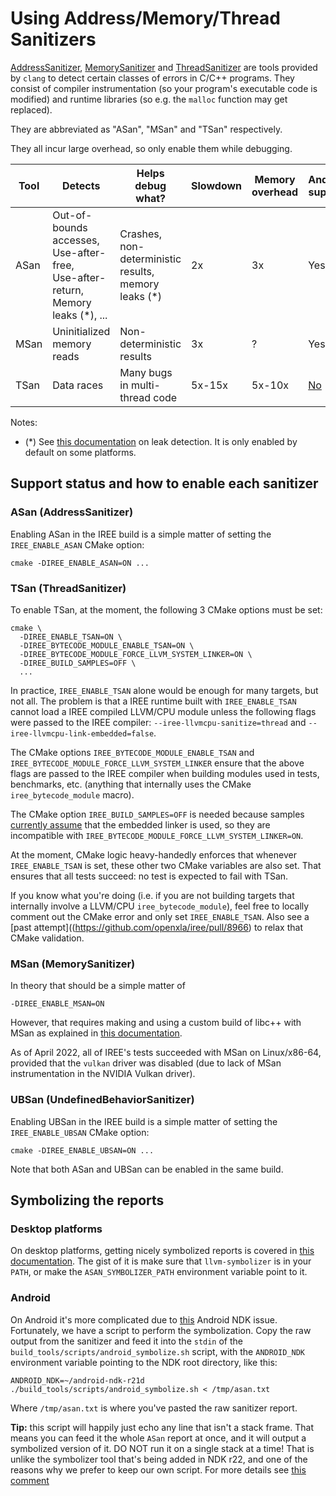 # Using Address/Memory/Thread Sanitizers

[AddressSanitizer](https://clang.llvm.org/docs/AddressSanitizer.html),
[MemorySanitizer](https://clang.llvm.org/docs/MemorySanitizer.html) and
[ThreadSanitizer](https://clang.llvm.org/docs/ThreadSanitizer.html) are tools
provided by `clang` to detect certain classes of errors in C/C++ programs. They
consist of compiler instrumentation (so your program's executable code is
modified) and runtime libraries (so e.g. the `malloc` function may get
replaced).

They are abbreviated as "ASan", "MSan" and "TSan" respectively.

They all incur large overhead, so only enable them while debugging.

Tool   | Detects | Helps debug what? | Slowdown | Memory overhead | Android support
------ | ------- | ----------------- | -------- | --------------- | ---------------
ASan   | Out-of-bounds accesses,<br>Use-after-free,<br>Use-after-return,<br>Memory leaks (*), ... | Crashes,<br>non-deterministic results,<br>memory leaks (*) | 2x | 3x | Yes
MSan   | Uninitialized memory reads | Non-deterministic results | 3x | ? | Yes
TSan   | Data races | Many bugs in multi-thread code | 5x-15x | 5x-10x | [No](https://github.com/android/ndk/issues/1171)

Notes:
* (*) See [this
  documentation](https://clang.llvm.org/docs/AddressSanitizer.html#memory-leak-detection)
  on leak detection. It is only enabled by default on some platforms.

## Support status and how to enable each sanitizer

### ASan (AddressSanitizer)

Enabling ASan in the IREE build is a simple matter of setting the
`IREE_ENABLE_ASAN` CMake option:

```
cmake -DIREE_ENABLE_ASAN=ON ...
```

### TSan (ThreadSanitizer)

To enable TSan, at the moment, the following 3 CMake options must be set:

```
cmake \
  -DIREE_ENABLE_TSAN=ON \
  -DIREE_BYTECODE_MODULE_ENABLE_TSAN=ON \
  -DIREE_BYTECODE_MODULE_FORCE_LLVM_SYSTEM_LINKER=ON \
  -DIREE_BUILD_SAMPLES=OFF \
  ...
```

In practice, `IREE_ENABLE_TSAN` alone would be enough for many targets, but not
all. The problem is that a IREE runtime built with `IREE_ENABLE_TSAN` cannot
load a IREE compiled LLVM/CPU module unless the following flags were passed to
the IREE compiler: `--iree-llvmcpu-sanitize=thread` and
`--iree-llvmcpu-link-embedded=false`.

The CMake options `IREE_BYTECODE_MODULE_ENABLE_TSAN` and
`IREE_BYTECODE_MODULE_FORCE_LLVM_SYSTEM_LINKER` ensure that the above flags are
passed to the IREE compiler when building modules used in tests, benchmarks,
etc. (anything that internally uses the CMake `iree_bytecode_module` macro).

The CMake option `IREE_BUILD_SAMPLES=OFF` is needed because samples [currently
assume](https://github.com/openxla/iree/pull/8893) that the embedded linker is
used, so they are incompatible with
`IREE_BYTECODE_MODULE_FORCE_LLVM_SYSTEM_LINKER=ON`.

At the moment, CMake logic heavy-handedly enforces that whenever
`IREE_ENABLE_TSAN` is set, these other two CMake variables are also set.
That ensures that all tests succeed: no test is expected to fail with TSan.

If you know what you're doing (i.e. if you are not building targets that
internally involve a LLVM/CPU `iree_bytecode_module`), feel free to locally comment out
the CMake error and only set `IREE_ENABLE_TSAN`. Also see a
[past attempt]((https://github.com/openxla/iree/pull/8966) to relax that CMake
validation.

### MSan (MemorySanitizer)

In theory that should be a simple matter of

```
-DIREE_ENABLE_MSAN=ON
```

However, that requires making and using a custom
build of libc++ with MSan as explained in
[this documentation](https://github.com/google/sanitizers/wiki/MemorySanitizerLibcxxHowTo).

As of April 2022, all of IREE's tests succeeded with MSan on Linux/x86-64,
provided that the `vulkan` driver was disabled (due to lack of MSan
instrumentation in the NVIDIA Vulkan driver).

### UBSan (UndefinedBehaviorSanitizer)

Enabling UBSan in the IREE build is a simple matter of setting the
`IREE_ENABLE_UBSAN` CMake option:

```
cmake -DIREE_ENABLE_UBSAN=ON ...
```

Note that both ASan and UBSan can be enabled in the same build.

## Symbolizing the reports

### Desktop platforms

On desktop platforms, getting nicely symbolized reports is covered in [this
documentation](https://clang.llvm.org/docs/AddressSanitizer.html#symbolizing-the-reports).
The gist of it is make sure that `llvm-symbolizer` is in your `PATH`, or make
the `ASAN_SYMBOLIZER_PATH` environment variable point to it.

### Android

On Android it's more complicated due to
[this](https://github.com/android/ndk/issues/753) Android NDK issue.
Fortunately, we have a script to perform the symbolization. Copy the raw output
from the sanitizer and feed it into the `stdin` of the
`build_tools/scripts/android_symbolize.sh` script, with the `ANDROID_NDK` environment
variable pointing to the NDK root directory, like this:

```shell
ANDROID_NDK=~/android-ndk-r21d ./build_tools/scripts/android_symbolize.sh < /tmp/asan.txt
```

Where `/tmp/asan.txt` is where you've pasted the raw sanitizer report.

**Tip:** this script will happily just echo any line that isn't a stack frame.
That means you can feed it the whole `ASan` report at once, and it will output a
symbolized version of it. DO NOT run it on a single stack at a time! That is
unlike the symbolizer tool that's being added in NDK r22, and one of the reasons
why we prefer to keep our own script. For more details see [this
comment](https://github.com/android/ndk/issues/753#issuecomment-719719789)
